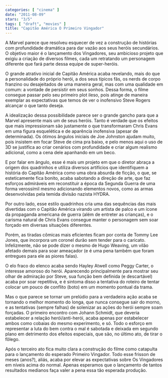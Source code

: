 ```yaml
---
categories: [ "cinema" ]
date: "2011-08-09"
stars: "3/5"
tags: [ "draft", "movies" ]
title: "Capitão América O Primeiro Vingador"
---
```

A Marvel parece que resolveu esquecer de vez a construção de
histórias com profundidade dramática para dar vazão aos seus heróis
secundários. O objetivo maior é o lançamento dos Vingadores, seu
ambicioso projeto que exigiu a criação de diversos filmes, cada um
retratando um personagem diferente que fará parte dessa equipe de
super-heróis.

O grande atrativo inicial de Capitão América acaba revelando, mais
do que a personalidade do próprio herói, a dos seus típicos fãs,
os nerds de corpo franzino ou desajeitados de uma maneira geral, mas
com uma qualidade em comum: a vontade de persistir em seus sonhos. Dessa
forma, o filme consegue passar pelo seu primeiro plot ileso, pois atinge
de maneira exemplar as expectativas que temos de ver o inofensivo Steve
Rogers alcançar o que tanto deseja.

A idealização dessa possibilidade parece ser o grande gancho para
que a Marvel apresente mais um de seus heróis. Tanto é verdade que os
efeitos que mais impressionam são justamente o que transformaram Chris
Evans em uma figura esquelética e de aparência inofensiva (apesar de
determinada). Os ótimos ângulos iniciais de Joe Johnston ajudam muito,
pois insistem em focar Steve de cima pra baixo, e pelo menos aqui o uso
de 3D se justifica ao criar cenários com profundidade e criar algum
realismo adicional, como a cena dele apanhando em um beco.

E por falar em ângulo, esse é mais um projeto em que o diretor abraça
a origem dos quadrinhos e utiliza diversos artifícios que identifiquem a
história do Capitão América como uma obra absurda de ficção, o que,
se esteticamente fica bonito, acaba sabotando a direção de arte, que
faz esforços admiráveis em reconstituir a época da Segunda Guerra de
uma forma verossímil mesmo adicionando elementos novos, como as armas
desenvolvidas pela temida divisão nazista HYDRA.

Por outro lado, esse estilo quadrinhos cria uma das sequências das
mais divertidas com o Capitão América virando um artista de palco e um
ícone da propaganda americana de guerra (além de entreter as crianças),
e o carisma natural de Chris Evans consegue manter o personagem sem soar
forçado em diversas situações diferentes.

Porém, as tiradas cômicas mais eficientes ficam por conta de
Tommy Lee Jones, que incorpora um coronel durão sem tender para o
caricato. Infelizmente, não se pode dizer o mesmo de Hugo Weaving,
um vilão afetado demais para soar ameaçador (e é uma pena também
que foram entregues para ele as piores falas).

O elo fraco do elenco acaba sendo Hayley Atwell como Peggy Carter, o
interesse amoroso do herói. Aparecendo principalmente para mostrar seu
olhar de admiração por Steve, sua função bem definida (e descartável)
acaba por soar repetitiva, e é sintoma disso a tentativa do roteiro
de tentar colocar um pouco de conflito (boto) em um momento pontual da
trama.

Mas o que parece se tornar um prelúdio para a verdadeira ação acaba se
tornando o melhor momento do longa, que nunca consegue sair do morno, e as
tentativas (sempre falhas) de solenizar as ações do herói sempre soam
forçadas. O primeiro encontro com Johann Schmidt, que deveria estabelecer
a relação herói/anti-herói, acaba apenas por estabelecer ambos como
cobaias do mesmo experimento, e só. Todo o esforço em representar a luta
do bem contra o mal é sabotada e deixada em segundo plano em detrimento
dos efeitos especiais, que são, no último ato, de tirar o fôlego.

Após o terceiro ato fica muito clara a construção do filme como
catapulta para o lançamento do esperado Primeiro Vingador. Todo esse
frisson de meses (anos?), aliás, acaba por elevar as expectativas
sobre Os Vingadores em níveis acima do normal. Apenas esperamos que o
lançamento de tantos resultados medianos faça valer a pena essa tão
esperada produção.

